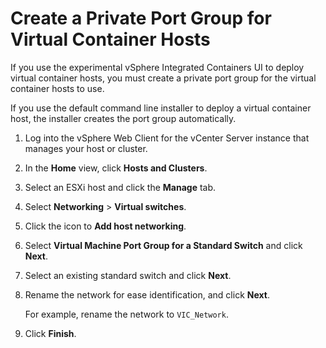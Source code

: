 # Create a Private Port Group for Virtual Container Hosts

If you use the experimental vSphere Integrated Containers UI to deploy virtual container hosts, you must create a private port group for the virtual container hosts to use. 

If you use the default command line installer to deploy a virtual container host, the installer creates the port group automatically.

1. Log into the vSphere Web Client for the vCenter Server instance that manages your host or cluster.
2. In the **Home** view, click **Hosts and Clusters**. 
3. Select an ESXi host and click the **Manage** tab.
4. Select **Networking** > **Virtual switches**. 
5. Click the icon to **Add host networking**.
6. Select **Virtual Machine Port Group for a Standard Switch** and click **Next**.
7. Select an existing standard switch and click **Next**.
8. Rename the network for ease identification, and click **Next**.

    For example, rename the network to ```VIC_Network```.    
    
9. Click **Finish**.

